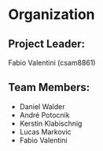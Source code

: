 # Organization

## Project Leader:

Fabio Valentini (csam8861)


## Team Members:

- Daniel Walder
- André Potocnik
- Kerstin Klabischnig
- Lucas Markovic
- Fabio Valentini

